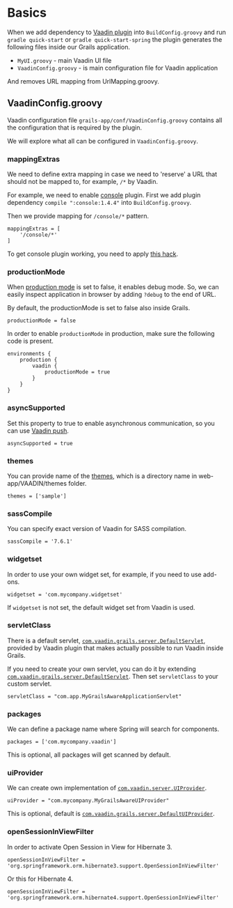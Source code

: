 # Basics

When we add dependency to [Vaadin plugin](http://grails.org/plugin/vaadin) into `BuildConfig.groovy` and run `gradle quick-start` or `gradle quick-start-spring` the plugin generates the following files inside our Grails application.

- `MyUI.groovy` - main Vaadin UI file
- `VaadinConfig.groovy` - is main configuration file for Vaadin application

And removes URL mapping from UrlMapping.groovy.


## VaadinConfig.groovy

Vaadin configuration file `grails-app/conf/VaadinConfig.groovy` contains all the configuration that is required by the plugin.

We will explore what all can be configured in `VaadinConfig.groovy`.




### mappingExtras

We need to define extra mapping in case we need to 'reserve' a URL that should not be mapped to, for example, `/*` by Vaadin.

For example, we need to enable [console](http://grails.org/plugin/console) plugin. First we add plugin dependency `compile ":console:1.4.4"` into `BuildConfig.groovy`.

Then we provide mapping for `/console/*` pattern.

    mappingExtras = [
        '/console/*'
    ]

To get console plugin working, you need to apply [this hack](https://github.com/ondrej-kvasnovsky/grails-console/commit/f2e302d879e8c8ba1643f78b4cf3e78f21984e6e).

### productionMode

When [production mode](https://vaadin.com/book/vaadin6/-/page/advanced.debug-production-modes.html) is set to false, it enables debug mode. So, we can easily inspect application in browser by adding `?debug` to the end of URL.

By default, the productionMode is set to false also inside Grails.

    productionMode = false

In order to enable `productionMode` in production, make sure the following code is present.

    environments {
        production {
            vaadin {
                productionMode = true
            }
        }
    }

### asyncSupported

Set this property to true to enable asynchronous communication, so you can use [Vaadin push](https://vaadin.com/book/vaadin7/-/page/advanced.push.html).

    asyncSupported = true

### themes

You can provide name of the [themes](https://vaadin.com/book/vaadin7/-/page/themes.creating.html), which is a directory name in web-app/VAADIN/themes folder.

    themes = ['sample']

### sassCompile

You can specify exact version of Vaadin for SASS compilation.

    sassCompile = '7.6.1'

### widgetset

In order to use your own widget set, for example, if you need to use add-ons.

    widgetset = 'com.mycompany.widgetset'

If `widgetset` is not set, the default widget set from Vaadin is used.

### servletClass

There is a default servlet, [`com.vaadin.grails.server.DefaultServlet`](https://github.com/ondrej-kvasnovsky/grails-vaadin-plugin/blob/master/grails-vaadin7-plugin/src/groovy/com/vaadin/grails/server/DefaultServlet.groovy),  provided by Vaadin plugin that makes actually possible to run Vaadin inside Grails.

If you need to create your own servlet, you can do it by extending [`com.vaadin.grails.server.DefaultServlet`](https://github.com/ondrej-kvasnovsky/grails-vaadin-plugin/blob/master/grails-vaadin7-plugin/src/groovy/com/vaadin/grails/server/DefaultServlet.groovy). Then set `servletClass` to your custom servlet.

    servletClass = "com.app.MyGrailsAwareApplicationServlet"

### packages

We can define a package name where Spring will search for components.

    packages = ['com.mycompany.vaadin']

This is optional, all packages will get scanned by default.

### uiProvider

We can create own implementation of [`com.vaadin.server.UIProvider`](https://vaadin.com/wiki/-/wiki/Main/Creating+an+application+with+different+features+for+different+clients).

    uiProvider = "com.mycompany.MyGrailsAwareUIProvider"

This is optional, default is [`com.vaadin.grails.server.DefaultUIProvider`](https://github.com/ondrej-kvasnovsky/grails-vaadin-plugin/blob/master/grails-vaadin7-plugin/src/groovy/com/vaadin/grails/server/DefaultUIProvider.groovy).

### openSessionInViewFilter

In order to activate Open Session in View for Hibernate 3.

    openSessionInViewFilter = 'org.springframework.orm.hibernate3.support.OpenSessionInViewFilter'

Or this for Hibernate 4.

    openSessionInViewFilter = 'org.springframework.orm.hibernate4.support.OpenSessionInViewFilter'
